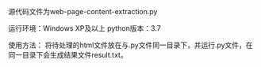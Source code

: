 源代码文件为web-page-content-extraction.py

运行环境：Windows XP及以上
python版本：3.7

使用方法：
将待处理的html文件放在与.py文件同一目录下，并运行.py文件，在同一目录下会生成结果文件result.txt。
